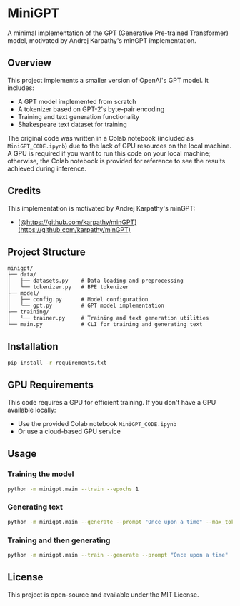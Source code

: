 # MiniGPT

A minimal implementation of the GPT (Generative Pre-trained Transformer) model, motivated by Andrej Karpathy's minGPT implementation.

## Overview

This project implements a smaller version of OpenAI's GPT model. It includes:

- A GPT model implemented from scratch
- A tokenizer based on GPT-2's byte-pair encoding
- Training and text generation functionality
- Shakespeare text dataset for training

The original code was written in a Colab notebook (included as `MiniGPT_CODE.ipynb`) due to the lack of GPU resources on the local machine. A GPU is required if you want to run this code on your local machine; otherwise, the Colab notebook is provided for reference to see the results achieved during inference.

## Credits

This implementation is motivated by Andrej Karpathy's minGPT:
- [@https://github.com/karpathy/minGPT](https://github.com/karpathy/minGPT)

## Project Structure

```
minigpt/
├── data/
│   ├── datasets.py    # Data loading and preprocessing
│   └── tokenizer.py   # BPE tokenizer
├── model/
│   ├── config.py      # Model configuration
│   └── gpt.py         # GPT model implementation
├── training/
│   └── trainer.py     # Training and text generation utilities
└── main.py            # CLI for training and generating text
```

## Installation

```bash
pip install -r requirements.txt
```

## GPU Requirements

This code requires a GPU for efficient training. If you don't have a GPU available locally:
- Use the provided Colab notebook `MiniGPT_CODE.ipynb`
- Or use a cloud-based GPU service

## Usage

### Training the model

```bash
python -m minigpt.main --train --epochs 1
```

### Generating text

```bash
python -m minigpt.main --generate --prompt "Once upon a time" --max_tokens 100
```

### Training and then generating

```bash
python -m minigpt.main --train --generate --prompt "Once upon a time"
```

## License

This project is open-source and available under the MIT License.
